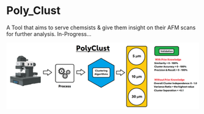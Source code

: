 # Poly_Clust

A Tool that aims to serve chemsists & give them insight on their AFM scans for further analysis. In-Progress...

![Poly_Clust](etc/POlyclust.png)

